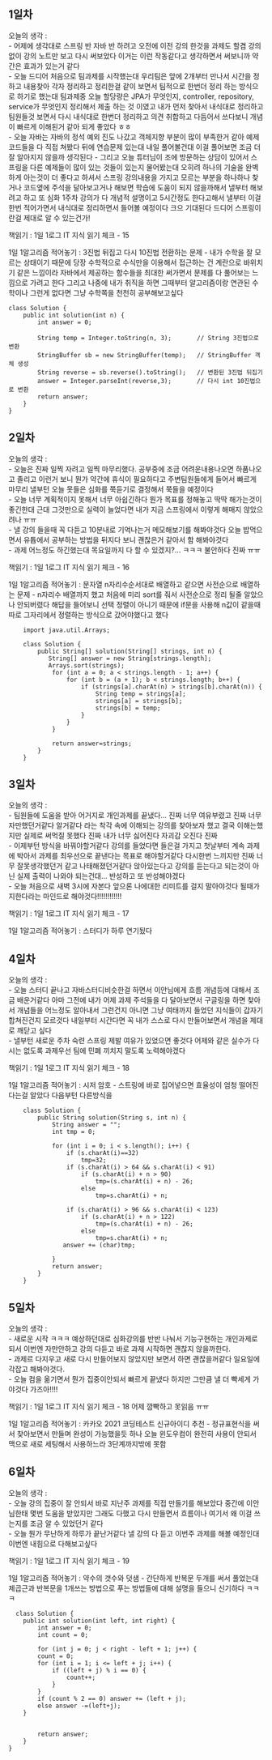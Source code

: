 
## 1일차 

오늘의 생각 :   
    - 어제에 생각대로 스프링 반 자바 반 하려고 오전에 이전 강의 한것을 과제도 할겸 강의 없이 강의 노트만 보고 다시 써보았다 이거는 이런 작동같다고 생각하면서 써보니까 약간은 효과가 있는거 같다   
    - 오늘 드디어 처음으로 팀과제를 시작했는대 우리팀은 앞에 2개부터 만나서 시간을 정하고 내용찾아 각자 정리하고 정리한걸 같이 보면서 팀적으로 한번더 정리 하는 방식으로 하기로 했는대  팀과제중 오늘 할당량은 JPA가 무엇인지, controller, repository, service가 무엇인지 정리해서 제출 하는 것 이였고 내가 먼저 찾아서 내식대로 정리하고 팀원들것 보면서 다시 내식대로 한번더 정리하고 의견 취합하고 다듬어서 쓰다보니 개념이 빠르게 이해된거 같아 되게 좋았다 ㅎㅎ   
    - 오늘 자바는 자바의 정석 예외 진도 나갔고 객체지향 부분이 많이 부족한거 같아 예제 코드들을 다 직접 쳐봤다 뒤에 연습문제 있는대 내일 풀어볼건대 이걸 풀어보면 조금 더 잘 알아지지 않을까 생각된다
    - 그리고 오늘 튜터님이 조에 방문하는 상담이 있어서 스프링을 다른 예제들이 많이 있는 것들이 있는지 물어봤는대 오히려 하나의 기술을 완벽하게 아는것이 더 좋다고 하셔서 스프링 강의내용을 가지고 모르는 부분을 하나하나 찾거나 코드옆에 주석을 달아보고거나 해보면 학습에 도움이 되지 않을까해서 낼부터 해보려고 하고 또 심화 1주차 강의가 다 개념적 설명이고 5시간정도 한다고해서 낼부터 이걸 한번 적어가면서 내식대로 정리하면서 들어볼 예정이다 크으 기대된다 드디어 스프링이란걸 제대로 알 수 있는건가!   
    
    
책읽기 : 1일 1로그 IT 지식 읽기 체크 - 15
    
1일 1알고리즘 적어놓기 : 3진법 뒤집고 다시 10진법 전환하는 문제 - 내가 수학을 잘 모르는 상태이기 때문에 당장 수학적으로 수식만을 이용해서 접근하는 건 계란으로 바위치기 같은 느낌이라 자바에서 제공하는 함수들을 최대한 써가면서 문제를 다 풀어보는 느낌으로 가려고 한다 그리고 나중에 내가 취직을 하면 그때부터 알고리즘이랑 연관된 수학이나 그런게 없다면 그냥 수학쪽을 천천히 공부해보고싶다 

    class Solution {
        public int solution(int n) {
            int answer = 0;

            String temp = Integer.toString(n, 3);       // String 3진법으로 변환
            StringBuffer sb = new StringBuffer(temp);   // StringBuffer 객체 생성
            String reverse = sb.reverse().toString();   // 변환된 3진법 뒤집기
            answer = Integer.parseInt(reverse,3);       // 다시 int 10진법으로 변환
            return answer;
        }
    }


## 2일차 

오늘의 생각 :   
    - 오늘은 진짜 일찍 자려고 일찍 마무리했다. 공부중에 조금 어려운내용나오면 하품나오고 졸리고 이런거 보니 뭔가 약간에 휴식이 필요하다고 주변팀원들에게 들어서 빠르게 마무리 낼부턴 오늘 못들은 심화를 쭉듣기로 결정해서 쭉들을 예정이다   
    - 오늘 너무 계획적이지 못해서 너무 아쉽긴하다 뭔가 목표를 정해놓고 딱딱 해가는것이 좋긴한대 근대 그것만으로 실력이 늘었다면 내가 지금 스프링에서 이렇게 해매지 않았으려나 ㅠㅠ   
    - 낼 강의 들을때 꼭 다듣고 10분내로 기억나는거 메모해보기를 해봐야것다 오늘 밥먹으면서 유튭에서 공부하는 방법을 뒤지다 보니 괜찮은거 같아서 함 해봐야것다    
    - 과제 어느정도 하긴했는대 목요일까지 다 할 수 있겠지?... ㅋㅋㅋ 불안하다 진짜 ㅠㅠ   
    
책읽기 : 1일 1로그 IT 지식 읽기 체크 - 16
    
1일 1알고리즘 적어놓기 :  문자열 n자리수순서대로 배열하고 같으면 사전순으로 배열하는 문제 - n자리수 배열까지 했고 처음에 미리 sort를 줘서 사전순으로 정리 될줄 알았으나 안되버렸다 해답을 들어보니 선택 정렬이 아니기 때문에 if문을 사용해 n값이 같을때 따로 그자리에서 정렬하는 방식으로 갔어야했다고 했다 

        import java.util.Arrays;

        class Solution {
            public String[] solution(String[] strings, int n) {
               String[] answer = new String[strings.length];           
               Arrays.sort(strings);
                for (int a = 0; a < strings.length - 1; a++) {
                    for (int b = (a + 1); b < strings.length; b++) {
                        if (strings[a].charAt(n) > strings[b].charAt(n)) {
                            String temp = strings[a];
                            strings[a] = strings[b];
                            strings[b] = temp;
                        }
                    }
                }       

                return answer=strings;
            }
        }


## 3일차 

오늘의 생각 :   
    - 팀원들에 도움을 받아 어거지로 개인과제를 끝냈다... 진짜 너무 여유부렸고 진짜 너무 자만했던거같다 알거같다 라는 착각 속에 이해되는 강의를 찾아보자 했고 결국 이해는했지만 실제로 써먹질 못했다 진짜 내가 너무 싫어진다 자괴감 오진다 진짜    
    - 이제부턴 방식을 바꿔야할거같다 강의를 들었다면 들은걸 가지고 첫날부터 계속 과제에 박아서 과제를 최우선으로 끝낸다는 목표로 해야할거같다 다시한번 느끼지만 진짜 너무 잘못생각했던거 같고 나태해졌던거같다 앉아있는다고 강의를 듣는다고 되는것이 아닌 실제 출력이 나와야 되는건대... 반성하고 또 반성해야겠다   
    - 오늘 처음으로 새벽 3시에 자본다 앞으론 나에대한 리미트를 걸지 말아야것다 될때가지한다라는 마인드로 해야것다!!!!!!!!!!!!    
    
책읽기 : 1일 1로그 IT 지식 읽기 체크 - 17
    
1일 1알고리즘 적어놓기 :  스터디가 하루 연기됬다 


## 4일차 

오늘의 생각 :   
    - 오늘 스터디 끝나고 자바스터디비슷한걸 하면서 이안님에게 흐름 개념등에 대해서 조금 배운거같다 아마 그전에 내가 어제 과제 주석들을 다 달아보면서 구글링을 하면 찾아서 개념들을 어느정도 알아내서 그런건지 아니면 그냥 여태까지 들었던 지식들이 갑자기 합쳐진건지 모르것다 내일부터 시간다면 꼭 내가 스스로 다시 만들어보면서 개념을 제대로 깨닫고 싶다   
    - 낼부턴 새로운 주차 숙련 스프링 제발 여유가 있었으면 좋것다 어제와 같은 실수가 다시는 없도록 과제우선 팀에 민폐 끼치지 말도록 노력해야겠다   
    
책읽기 : 1일 1로그 IT 지식 읽기 체크 - 18
    
1일 1알고리즘 적어놓기 :  시저 암호 - 스트링에 바로 집어넣으면 효율성이 엄청 떨어진다는걸 알았다 다음부턴 다른방식을 


        class Solution {
            public String solution(String s, int n) {
                String answer = "";
                int tmp = 0;

                for (int i = 0; i < s.length(); i++) {
                    if (s.charAt(i)==32)
                        tmp=32;
                    if (s.charAt(i) > 64 && s.charAt(i) < 91)
                        if (s.charAt(i) + n > 90)
                            tmp=(s.charAt(i) + n) - 26;
                        else
                            tmp=s.charAt(i) + n;

                    if (s.charAt(i) > 96 && s.charAt(i) < 123)
                        if (s.charAt(i) + n > 122)
                            tmp=(s.charAt(i) + n) - 26;
                        else
                            tmp=s.charAt(i) + n;
                   answer += (char)tmp;

                }
                return answer;
            }
        }



## 5일차 

오늘의 생각 :   
    - 새로운 시작 ㅋㅋㅋ 예상하던대로 심화강의를 반반 나눠서 기능구현하는 개인과제로 되서 이번엔 자만안하고 강의 다듣고 바로 과제 시작하면 괜찮지 않을까한다.  
    - 과제르 다지우고 새로 다시 만들어보지 않았지만 보면서 하면 괜찮을꺼같다 일요일에 각잡고 해봐야것다.  
    - 오늘 컴을 옮기면서 뭔가 집중이안되서 빠르게 끝냈다 하지만 그만큼 낼 더 빡세게 가야것다 가즈아!!!!
    
책읽기 : 1일 1로그 IT 지식 읽기 체크 - 18 어제 깜빡하고 못읽음 ㅠㅠ
    
1일 1알고리즘 적어놓기 : 카카오 2021 코딩테스트 신규아이디 추천 - 정규표현식을 써서 찾아보면서 만들며 완성이 가능했을듯 하나 오늘 윈도우컴이 완전히 사용이 안되서 맥으로 새로 세팅해서 사용하느라 3단계까지밖에 못함


## 6일차 

오늘의 생각 :   
    - 오늘 강의 집중이 잘 안되서 바로 지난주 과제를 직접 만들기를 해보았다 중간에 이안님한태 몇번 도움을 받았지만 그래도 다했고 다시 만들면서 흐름이나 여기서 왜 이걸 쓰는지를 조금 알 수 있었던거 같다   
    - 오늘 뭔가 무난하게 하루가 끝난거같다 낼 강의 다 듣고 이번주 과제를 해볼 예정인대 이번엔 내힘으로 다해보고싶다    
    
    
책읽기 : 1일 1로그 IT 지식 읽기 체크 - 19
    
1일 1알고리즘 적어놓기 : 약수의 갯수와 덧샘 - 간단하게 반복문 두개를 써서 풀었는대 제곱근과 반복문을 1개쓰는 방법으로 푸는 방법들에 대해 설명을 들으니 신기하다 ㅋㅋㅋ

      class Solution {
        public int solution(int left, int right) {
            int answer = 0;
            int count = 0;   

            for (int j = 0; j < right - left + 1; j++) {
            count = 0;
            for (int i = 1; i <= left + j; i++) {
                if ((left + j) % i == 0) {
                    count++;
                }
            }
            if (count % 2 == 0) answer += (left + j);
            else answer -=(left+j);    
        }      


            return answer;
        }
    }

